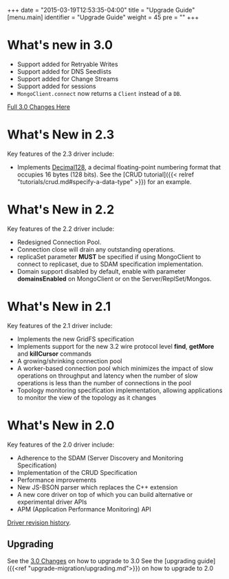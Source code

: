 +++
date = "2015-03-19T12:53:35-04:00"
title = "Upgrade Guide"
[menu.main]
  identifier = "Upgrade Guide"
  weight = 45
  pre = "<i class='fa fa-cog'></i>"
+++

# What's new in 3.0

- Support added for Retryable Writes
- Support added for DNS Seedlists
- Support added for Change Streams
- Support added for sessions
- `MongoClient.connect` now returns a `Client` instead of a `DB`.

[Full 3.0 Changes Here](https://github.com/mongodb/node-mongodb-native/blob/3.0.0/CHANGES_3.0.0.md)

# What's New in 2.3

Key features of the 2.3 driver include:

- Implements [Decimal128](https://docs.mongodb.org), a decimal
  floating-point numbering format that occupies 16 bytes (128 bits).
  See the
  [CRUD tutorial]({{< relref "tutorials/crud.md#specify-a-data-type" >}})
  for an example.
<!-- NOTE: placeholder link to manual entry -->

# What's New in 2.2

Key features of the 2.2 driver include:

- Redesigned Connection Pool.
- Connection close will drain any outstanding operations.
- replicaSet parameter **MUST** be specified if using MongoClient to connect to replicaset, due to SDAM specification implementation.
- Domain support disabled by default, enable with parameter **domainsEnabled** on MongoClient or on the Server/ReplSet/Mongos.

# What's New in 2.1

Key features of the 2.1 driver include:

- Implements the new GridFS specification
- Implements support for the new 3.2 wire protocol level **find**, **getMore** and **killCursor** commands
- A growing/shrinking connection pool
- A worker-based connection pool which minimizes the impact of slow operations on throughput and latency when the number of slow operations is less than the number of connections in the pool
- Topology monitoring specification implementation, allowing applications to monitor the view of the topology as it changes

# What's New in 2.0

Key features of the 2.0 driver include:

- Adherence to the SDAM (Server Discovery and Monitoring Specification)
- Implementation of the CRUD Specification
- Performance improvements
- New JS-BSON parser which replaces the C++ extension
- A new core driver on top of which you can build alternative or experimental driver APIs
- APM (Application Performance Monitoring) API

[Driver revision history](https://github.com/mongodb/node-mongodb-native/blob/2.1/HISTORY.md).

## Upgrading

See the [3.0 Changes](https://github.com/mongodb/node-mongodb-native/blob/3.0.0/CHANGES_3.0.0.md) on how to upgrade to 3.0
See the [upgrading guide]({{<ref "upgrade-migration/upgrading.md">}}) on how to upgrade to 2.0
